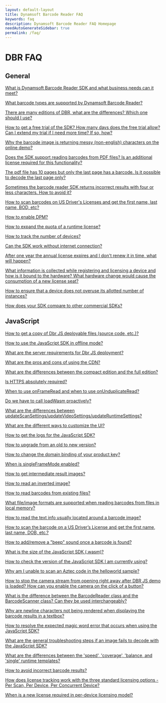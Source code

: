 ```yaml
---
layout: default-layout
title: Dynamsoft Barcode Reader FAQ
keywords: faq
description: Dynamsoft Barcode Reader FAQ Homepage
needAutoGenerateSidebar: true
permalink: /faq/
---
```


# DBR FAQ

## General

<a href="{{site.faq_general}}what-is-dbr.html" target="_blank">What is Dynamsoft Barcode Reader SDK and what business needs can it meet?</a>

<a href="{{site.faq_general}}supported-barcode-formats.html" target="_blank">What barcode types are supported by Dynamsoft Barcode Reader?</a>

<a href="{{site.faq_general}}different-editions-of-dbr.html" target="_blank">There are many editions of DBR, what are the differences? Which one should I use?</a>

<a href="{{site.faq_general}}dbr-free-trial.html" target="_blank">How to get a free trial of the SDK? How many days does the free trial allow? Can I extend my trial if I need more time? If so, how?</a>

<a href="{{site.faq_general}}non-english-characters.html" target="_blank">Why the barcode image is returning messy (non-english) characters on the online demo?</a>

<a href="{{site.faq_general}}dbr-supports-pdf.html" target="_blank">Does the SDK support reading barcodes from PDF files? Is an additional license required for this functionality?</a>

<a href="{{site.faq_general}}scan-specific-page.html" target="_blank">The pdf file has 10 pages but only the last page has a barcode. Is it possible to decode the last page only?</a>

<a href="{{site.faq_general}}avoid-incorrect-results.html" target="_blank">Sometimes the barcode reader SDK returns incorrect results with four or less characters. How to avoid it?</a>

<a href="{{site.faq_general}}scan-us-drivers-license.html" target="_blank">How to scan barcodes on US Driver's Licenses and get the first name, last name, BOD, etc?</a>

<a href="{{site.faq_general}}how-to-enable-dpm.html" target="_blank">How to enable DPM?</a>

<a href="{{site.faq_general}}expand-quota-for-runtime-license.html" target="_blank">How to expand the quota of a runtime license?</a>

<a href="{{site.faq_general}}track-license.html" target="_blank">How to track the number of devices?</a>

<a href="{{site.faq_general}}sdk-works-without-internet.html" target="_blank">Can the SDK work without internet connection?</a>

<a href="{{site.faq_general}}what-happens-if-license-expires.html" target="_blank">After one year the annual license expires and I don't renew it in time, what will happen?</a>

<a href="{{site.faq_general}}how-hardware-is-bind-to-license.html" target="_blank">What information is collected while registering and licensing a device and how is it bound to the hardware? What hardware change would cause the consumption of a new license seat?</a>

<a href="{{site.faq_general}}ensure-no-overuse.html" target="_blank">How to ensure that a device does not overuse its allotted number of instances?</a>

<a href="{{site.faq_general}}competitors-comparison.html" target="_blank">How does your SDK compare to other commercial SDKs?</a>



## JavaScript

<a href="{{site.faq_js}}ways-to-copy-dbr-js-deployable-files.html" target="_blank">How to get a copy of Dbr JS deployable files (source code, etc.)?</a>

<a href="{{site.faq_js}}javascript-sdk-offline-mode-use.html" target="_blank">How to use the JavaScript SDK in offline mode?</a>

<a href="{{site.faq_js}}server-requirements-for-dbr-js-deployment.html" target="_blank">What are the server requirements for Dbr JS deployment?</a>

<a href="{{site.faq_js}}pros-and-cons-of-cdn.html" target="_blank">What are the pros and cons of using the CDN?</a>

<a href="{{site.faq_js}}differences-between-full-and-compact-editions.html" target="_blank">What are the differences between the compact edition and the full edition?</a>

<a href="{{site.faq_js}}is-https-required.html" target="_blank">Is HTTPS absolutely required?</a>

<a href="{{site.faq_js}}use-of-onFrameRead-and-onUnduplicateRead.html" target="_blank">When to use onFrameRead and when to use onUnduplicateRead?</a>

<a href="{{site.faq_js}}call-loadWasm-proactively.html" target="_blank">Do we have to call loadWasm proactively?</a>

<a href="{{site.faq_js}}differences-between-updateScanSettings-updateVideoSettings-and-updateRuntimeSettings.html" target="_blank">What are the differences between updateScanSettings/updateVideoSettings/updateRuntimeSettings?</a>

<a href="{{site.faq_js}}different-ways-to-customize-ui.html" target="_blank">What are the different ways to customize the UI?</a>

<a href="{{site.faq_js}}get-sdk-logs.html" target="_blank">How to get the logs for the JavaScript SDK?</a>

<a href="{{site.faq_js}}upgrade-old-to-new.html" target="_blank">How to upgrade from an old to new version?</a>

<a href="{{site.faq_js}}change-domain-binding-of-product-key.html" target="_blank">How to change the domain binding of your product key?</a>

<a href="{{site.faq_js}}when-singleFrameMode-is-enabled.html" target="_blank">When is singleFrameMode enabled?</a>

<a href="{{site.faq_js}}get-intermediate-result-images.html" target="_blank">How to get intermediate result images?</a>

<a href="{{site.faq_js}}read-inverted-image.html" target="_blank">How to read an inverted image?</a>

<a href="{{site.faq_js}}read-from-existing-files.html" target="_blank">How to read barcodes from existing files?</a>

<a href="{{site.faq_js}}formats-supported-for-existing-files.html" target="_blank">What file/image formats are supported when reading barcodes from files in local memory?</a>

<a href="{{site.faq_js}}read-text-from-barcode-image.html" target="_blank">How to read the text info usually located around a barcode image?</a>

<a href="{{site.faq_js}}scan-US-drivers-license.html" target="_blank">How to scan the barcode on a US Driver’s License and get the first name, last name, DOB, etc.?</a>

<a href="{{site.faq_js}}add-remove-beep-sound.html" target="_blank">How to add/remove a "beep" sound once a barcode is found?</a>

<a href="{{site.faq_js}}size-of-wasm.html" target="_blank">What is the size of the JavaScript SDK (.wasm)?</a>

<a href="{{site.faq_js}}check-current-version.html" target="_blank">How to check the version of the JavaScript SDK I am currently using?</a>

<a href="{{site.faq_js}}unable-to-scan-aztec-code.html" target="_blank">Why am I unable to scan an Aztec code in the helloworld sample?</a>

<a href="{{site.faq_js}}stop-camera-to-open-right-away.html" target="_blank">How to stop the camera stream from opening right away after DBR JS demo is loaded? How can you enable the camera on the click of a button?</a>

<a href="{{site.faq_js}}difference-between-barcodeReader-and-barcodeScanner.html" target="_blank">What is the difference between the BarcodeReader class and the BarcodeScanner class? Can they be used interchangeably?</a>

<a href="{{site.faq_js}}newline-character-not-being-rendered.html" target="_blank">Why are newline characters not being rendered when displaying the barcode results in a textbox?</a>

<a href="{{site.faq_js}}resolve-magic-word.html" target="_blank">How to resolve the expected magic word error that occurs when using the JavaScript SDK?</a>

<a href="{{site.faq_js}}general-troubleshooting-steps-for-decode-failure.html" target="_blank">What are the general troubleshooting steps if an image fails to decode with the JavaScript SDK?</a>

<a href="{{site.faq_js}}difference-between-bestspeed-and-bestcoverage.html" target="_blank">What are the differences between the 'speed', 'coverage', 'balance, and 'single' runtime templates?</a>

<a href="{{site.faq_js}}avoid-incorrect-barcode-results.html" target="_blank">How to avoid incorrect barcode results?</a>

<a href="{{site.faq_js}}how-license-tracking-works.html" target="_blank">How does license tracking work with the three standard licensing options - Per Scan, Per Device, Per Concurrent Device?</a>

<a href="{{site.faq_js}}new-license-required-per-device-licensing.html" target="_blank">When is a new license required in per-device licensing model?</a>
